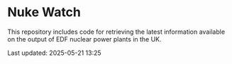 # Nuke Watch

This repository includes code for retrieving the latest information available on the output of EDF nuclear power plants in the UK.

Last updated: 2025-05-21 13:25